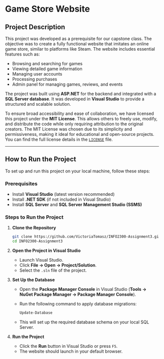 # Game Store Website

## Project Description

This project was developed as a prerequisite for our capstone class. The objective was to create a fully functional website that imitates an online game store, similar to platforms like Steam. The website includes essential features such as:

- Browsing and searching for games
- Viewing detailed game information
- Managing user accounts
- Processing purchases
- Admin panel for managing games, reviews, and events

The project was built using **ASP.NET** for the backend and integrated with a **SQL Server database**. It was developed in **Visual Studio** to provide a structured and scalable solution.

To ensure broad accessibility and ease of collaboration, we have licensed this project under the **MIT License**. This allows others to freely use, modify, and distribute the code while only requiring attribution to the original creators. The MIT License was chosen due to its simplicity and permissiveness, making it ideal for educational and open-source projects. You can find the full license details in the [`LICENSE`](LICENSE) file.

---

## How to Run the Project

To set up and run this project on your local machine, follow these steps:

### **Prerequisites**

- Install **Visual Studio** (latest version recommended)
- Install **.NET SDK** (if not included in Visual Studio)
- Install **SQL Server** and **SQL Server Management Studio (SSMS)**

### **Steps to Run the Project**

1. **Clone the Repository**

   ```sh
   git clone https://github.com/VictoriaTomasz/INFO2300-Assignment3.git
   cd INFO2300-Assignment3

2. **Open the Project in Visual Studio**

    - Launch Visual Studio.
    - Click **File → Open → Project/Solution**.
    - Select the `.sln` file of the project.

3. **Set Up the Database**

    - Open the **Package Manager Console** in Visual Studio (**Tools → NuGet Package Manager → Package Manager Console**).
    - Run the following command to apply database migrations:

      ```sh
      Update-Database
      ```

    - This will set up the required database schema on your local SQL Server.

4. **Run the Project**

    - Click the **Run** button in Visual Studio or press `F5`.
    - The website should launch in your default browser.

